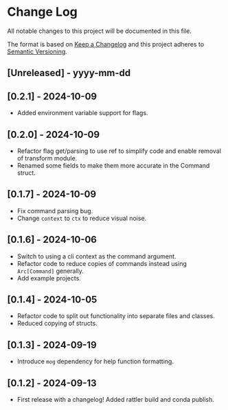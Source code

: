 # Change Log

All notable changes to this project will be documented in this file.

The format is based on [Keep a Changelog](http://keepachangelog.com/)
and this project adheres to [Semantic Versioning](http://semver.org/).

## [Unreleased] - yyyy-mm-dd

## [0.2.1] - 2024-10-09

- Added environment variable support for flags.

## [0.2.0] - 2024-10-09

- Refactor flag get/parsing to use ref to simplify code and enable removal of transform module.
- Renamed some fields to make them more accurate in the Command struct.

## [0.1.7] - 2024-10-09

- Fix command parsing bug.
- Change `context` to `ctx` to reduce visual noise.

## [0.1.6] - 2024-10-06

- Switch to using a cli context as the command argument.
- Refactor code to reduce copies of commands instead using `Arc[Command]` generally.
- Add example projects.

## [0.1.4] - 2024-10-05

- Refactor code to split out functionality into separate files and classes.
- Reduced copying of structs.

## [0.1.3] - 2024-09-19

- Introduce `mog` dependency for help function formatting.

## [0.1.2] - 2024-09-13

- First release with a changelog! Added rattler build and conda publish.
